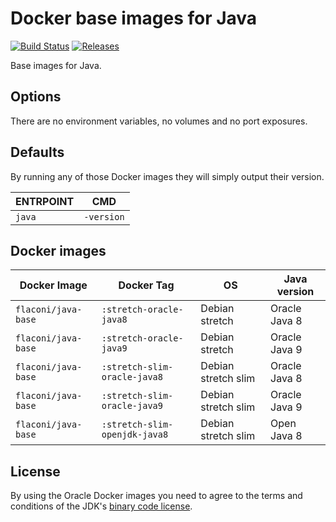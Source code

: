 # Docker base images for Java

[![Build Status](https://travis-ci.org/Flaconi/docker-java-base.svg?branch=master)](https://travis-ci.org/Flaconi/docker-java-base)
[![Releases](https://img.shields.io/github/release/flaconi/docker-java-base/all.svg)](https://github.com/Flaconi/docker-java-base/releases)

Base images for Java.


## Options

There are no environment variables, no volumes and no port exposures.


## Defaults

By running any of those Docker images they will simply output their version.

 | ENTRPOINT  | CMD        |
 |------------|------------|
 | `java`     | `-version` |


## Docker images

| Docker Image        | Docker Tag                    | OS                  | Java version  |
|---------------------|-------------------------------|---------------------|---------------|
| `flaconi/java-base` | `:stretch-oracle-java8`       | Debian stretch      | Oracle Java 8 |
| `flaconi/java-base` | `:stretch-oracle-java9`       | Debian stretch      | Oracle Java 9 |
| `flaconi/java-base` | `:stretch-slim-oracle-java8`  | Debian stretch slim | Oracle Java 8 |
| `flaconi/java-base` | `:stretch-slim-oracle-java9`  | Debian stretch slim | Oracle Java 9 |
| `flaconi/java-base` | `:stretch-slim-openjdk-java8` | Debian stretch slim | Open Java 8   |


## License

By using the Oracle Docker images you need to agree to the terms and conditions of the
JDK's [binary code license](http://www.oracle.com/technetwork/java/javase/terms/license/index.html).
